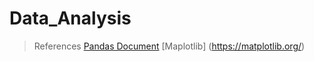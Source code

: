 # Data_Analysis

>References
[Pandas Document](https://pandas.pydata.org/pandas-docs/stable/index.html)
[Maplotlib] (https://matplotlib.org/)
